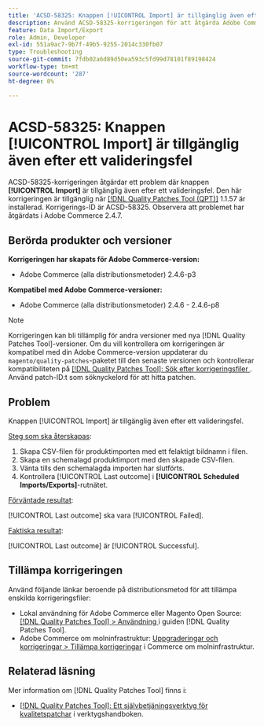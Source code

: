 ```yaml
---
title: 'ACSD-58325: Knappen [!UICONTROL Import] är tillgänglig även efter ett valideringsfel'
description: Använd ACSD-58325-korrigeringen för att åtgärda Adobe Commerce-problemet där knappen [!UICONTROL Import] är tillgänglig även efter ett valideringsfel.
feature: Data Import/Export
role: Admin, Developer
exl-id: 551a9ac7-9b7f-49b5-9255-2014c330fb07
type: Troubleshooting
source-git-commit: 7fdb02a6d89d50ea593c5fd99d78101f89198424
workflow-type: tm+mt
source-wordcount: '287'
ht-degree: 0%

---
```


# ACSD-58325: Knappen [!UICONTROL Import] är tillgänglig även efter ett valideringsfel

ACSD-58325-korrigeringen åtgärdar ett problem där knappen **[!UICONTROL Import]** är tillgänglig även efter ett valideringsfel. Den här korrigeringen är tillgänglig när [[!DNL Quality Patches Tool (QPT)]](/help/tools/quality-patches-tool/quality-patches-tool-to-self-serve-quality-patches.md) 1.1.57 är installerad. Korrigerings-ID är ACSD-58325. Observera att problemet har åtgärdats i Adobe Commerce 2.4.7.

## Berörda produkter och versioner

**Korrigeringen har skapats för Adobe Commerce-version:**
* Adobe Commerce (alla distributionsmetoder) 2.4.6-p3

**Kompatibel med Adobe Commerce-versioner:**
* Adobe Commerce (alla distributionsmetoder) 2.4.6 - 2.4.6-p8

>[!NOTE]
>
>Korrigeringen kan bli tillämplig för andra versioner med nya [!DNL Quality Patches Tool]-versioner. Om du vill kontrollera om korrigeringen är kompatibel med din Adobe Commerce-version uppdaterar du `magento/quality-patches`-paketet till den senaste versionen och kontrollerar kompatibiliteten på [[!DNL Quality Patches Tool]: Sök efter korrigeringsfiler ](https://experienceleague.adobe.com/tools/commerce-quality-patches/index.html). Använd patch-ID:t som söknyckelord för att hitta patchen.

## Problem

Knappen [!UICONTROL Import] är tillgänglig även efter ett valideringsfel.

<u>Steg som ska återskapas</u>:

1. Skapa CSV-filen för produktimporten med ett felaktigt bildnamn i filen.
1. Skapa en schemalagd produktimport med den skapade CSV-filen.
1. Vänta tills den schemalagda importen har slutförts.
1. Kontrollera [!UICONTROL Last outcome] i **[!UICONTROL Scheduled Imports/Exports]**-rutnätet.

<u>Förväntade resultat</u>:

[!UICONTROL Last outcome] ska vara [!UICONTROL Failed].

<u>Faktiska resultat</u>:

[!UICONTROL Last outcome] är [!UICONTROL Successful].

## Tillämpa korrigeringen

Använd följande länkar beroende på distributionsmetod för att tillämpa enskilda korrigeringsfiler:

* Lokal användning för Adobe Commerce eller Magento Open Source: [[!DNL Quality Patches Tool] > Användning ](/help/tools/quality-patches-tool/usage.md) i guiden [!DNL Quality Patches Tool].
* Adobe Commerce om molninfrastruktur: [Uppgraderingar och korrigeringar > Tillämpa korrigeringar](https://experienceleague.adobe.com/docs/commerce-cloud-service/user-guide/develop/upgrade/apply-patches.html) i Commerce om molninfrastruktur.


## Relaterad läsning

Mer information om [!DNL Quality Patches Tool] finns i:

* [[!DNL Quality Patches Tool]: Ett självbetjäningsverktyg för kvalitetspatchar](/help/tools/quality-patches-tool/quality-patches-tool-to-self-serve-quality-patches.md) i verktygshandboken.
